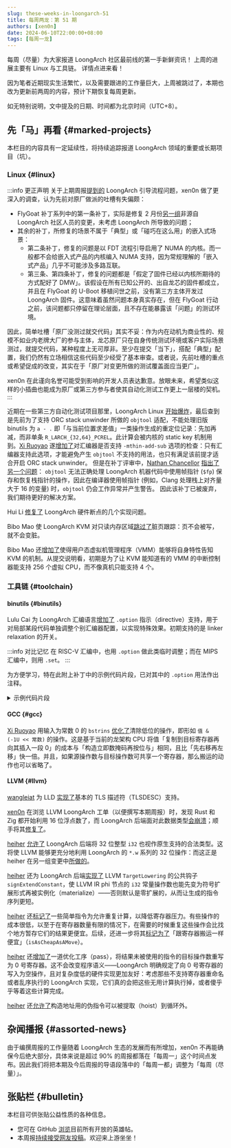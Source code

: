 ```yaml
---
slug: these-weeks-in-loongarch-51
title: 每周两龙：第 51 期
authors: [xen0n]
date: 2024-06-10T22:00:00+08:00
tags: [每周一龙]
---
```


每周（尽量）为大家报道 LoongArch 社区最前线的第一手新鲜资讯！
上周的进展主要有 Linux 与工具链。
详情点进来看！

<!-- truncate -->

因为笔者近期现实生活繁忙，以及需要跟进的工作量巨大，上周被跳过了，本期也改为更新前两周的内容，预计下期恢复每周更新。

如无特别说明，文中提及的日期、时间都为北京时间（UTC+8）。

## 先「马」再看 {#marked-projects}

本栏目的内容具有一定延续性，将持续追踪报道 LoongArch 领域的重要或长期项目（坑）。

### Linux {#linux}

:::info 更正声明
关于上期周报[提到的](./2024-05-30-this-week-in-loongarch-50.md#linux) LoongArch
引导流程问题，xen0n 做了更深入的调查，认为先前对原厂做派的吐槽有失偏颇：

* FlyGoat 补丁系列中的第一条补丁，实际是修复 2 月份[另一组](https://lore.kernel.org/all/20240217010557.2381548-1-sboyd@kernel.org/)非源自
  LoongArch 社区人员的变更，未考虑 LoongArch 所导致的问题；
* 其余的补丁，所修复的场景不属于「典型」或「碰巧在这么用」的嵌入式场景：
    - 第二条补丁，修复的问题是以 FDT 流程引导启用了 NUMA 的内核。而一般都不会给嵌入式产品的内核编入
      NUMA 支持，因为常规理解的「嵌入式产品」几乎不可能涉及多路互联。
    - 第三条、第四条补丁，修复的问题都是「假定了固件已经以内核所期待的方式配好了
      DMW」。该假设在所有已知公开的、出自龙芯的固件都成立，并且在 FlyGoat 的 U-Boot 移植问世之前，没有第三方主体开发过 LoongArch 固件。这意味着虽然问题本身真实存在，但在 FlyGoat 行动之前，该问题都只停留在理论层面，且不存在能暴露该「问题」的测试环境。

因此，简单吐槽「原厂没测过就交代码」其实不妥：作为内在动机为商业性的、规模不如业内老牌大厂的参与主体，龙芯原厂只在自身传统测试环境或客户实际场景测过，就提交代码，某种程度上无可厚非。至少在提交「当下」，搭配「典型」配置，我们仍然有立场相信这些代码至少经受了基本审查。或者说，先前吐槽的重点或希望促成的改变，其实在于「原厂对变更所做的测试覆盖面应当更广」。

xen0n 在此谨向名誉可能受到影响的开发人员表达歉意。放眼未来，希望类似这样的小插曲也能成为原厂或第三方参与者使其自动化测试工作更上一层楼的契机。
:::

近期在一些第三方自动化测试项目那里，LoongArch Linux [开始](https://lore.kernel.org/loongarch/Zl5m1ZlVmGKitAof@yujie-X299/)[爆炸](https://lore.kernel.org/loongarch/ZlY1gDDPi_mNrwJ1@slm.duckdns.org/)，最后查到是先前为了支持
ORC stack unwinder 所做的 `objtool` 适配，不能处理旧版 binutils 为 `a - .`
即「与当前位置求差值」一类操作生成的重定位记录：先加再减，而非单条 `R_LARCH_{32,64}_PCREL`。此计算会被内核的
static key 机制用到。[Xi Ruoyao][xry111]
遂[增加了](https://lore.kernel.org/loongarch/20240604150741.30252-1-xry111@xry111.site/)对汇编器是否支持
`-mthin-add-sub` 选项的检查：只有汇编器支持此选项，才能避免产生 `objtool`
不支持的用法，也只有满足该前提才适合开启 ORC stack unwinder。
但是在补丁评审中，[Nathan Chancellor][nathanchance]
[指出了](https://lore.kernel.org/loongarch/20240605054328.GA279426@thelio-3990X/)[另一个问题](https://github.com/ClangBuiltLinux/linux/issues/2024)：
`objtool` 无法正确处理 LoongArch 机器代码中使用帧指针 (`$fp`)
保存和恢复栈指针的操作，因此在编译器使用帧指针 (例如，Clang
处理栈上对齐量大于 16 的变量) 时，`objtool` 仍会工作异常并产生警告。
因此该补丁已被废弃，我们期待更好的解决方案。

[nathanchance]:https://github.com/nathanchance

Hui Li [修复了](https://lore.kernel.org/loongarch/20240529013019.15235-1-lihui@loongson.cn/)
LoongArch 硬件断点的几个实现问题。

Bibo Mao 使 LoongArch KVM 对只读内存区域[跳过了](https://lore.kernel.org/loongarch/20240604121502.1985410-1-maobibo@loongson.cn/)脏页跟踪：页不会被写，就不会变脏。

Bibo Mao 还[增加了](https://lore.kernel.org/loongarch/20240604121502.1985410-1-maobibo@loongson.cn/)使得用户态虚拟机管理程序（VMM）能够将自身特性告知
KVM 的机制。从提交说明看，初期是为了让 KVM 能知道有的 VMM 的中断控制器能支持 256 个虚拟
CPU，而不像真机只能支持 4 个。

### 工具链 {#toolchain}

#### binutils {#binutils}

Lulu Cai 为 LoongArch 汇编语言[增加了](https://sourceware.org/pipermail/binutils/2024-May/134440.html)
`.option` 指示（directive）支持，用于对局部某段代码单独调整个别汇编器配置，以实现特殊效果。初期支持的是
linker relaxation 的开关。

:::info 对比记忆
在 RISC-V 汇编中，也用 `.option` 做此类临时调整；而在 MIPS 汇编中，则用 `.set`。
:::

为方便学习，特在此附上补丁中的示例代码片段，已对其中的 `.option` 用法作出注释。

<details>
<summary>示例代码片段</summary>

```asmloong
    .text
1:
    // 将当前的汇编器配置入栈
    .option push

    // 现在 linker relaxation 一定处于禁用状态
    // s 是被指向的符号
    .option norelax
    lu12i.w $t0, %le_hi20(s)       // R_LARCH_TLS_LE_HI20
    addi.d  $t0, $t0, %le_lo12(s)  // R_LARCH_TLS_LE_LO12

    // 现在 linker relaxation 一定处于启用状态
    .option relax
    lu12i.w $t0, %le_hi20(s)       // R_LARCH_TLS_LE_HI20_R
    addi.d  $t0, $t0, %le_lo12(s)  // R_LARCH_TLS_LE_LO12_R

    // 恢复先前的汇编器配置
    // 现在 linker relaxation 的开关状态重新取决于 as 的命令行参数
    .option pop
```

</details>

#### GCC {#gcc}

[Xi Ruoyao][xry111] 用输入为常数 0 的 `bstrins`
[优化了](https://gcc.gnu.org/pipermail/gcc-patches/2024-June/653993.html)清除低位的操作，即形如
`值 & (-1U << 常数)` 的操作。这是基于当前的龙架构 CPU 将值「复制到目标寄存器再向其插入一段
0」的成本与「构造立即数掩码再按位与」相同，且比「先右移再左移」快一倍。并且，如果源操作数与目标操作数可共享一个寄存器，那么搬运的动作也可以省略了。

[xry111]: https://github.com/xry111

#### LLVM {#llvm}

[wangleiat] 为 LLD [实现了](https://github.com/llvm/llvm-project/pull/94451)基本的
TLS 描述符（TLSDESC）支持。

[xen0n] 在浏览 LLVM LoongArch 工单（以便撰写本期周报）时，发现 Rust 和 Zig 都开始利用 16
位浮点数了，而 LoongArch 后端面对此数据类型[会崩溃](https://github.com/llvm/llvm-project/issues/93894)；顺手将其[修复了](https://github.com/llvm/llvm-project/pull/94456)。

[heiher] [允许了](https://github.com/llvm/llvm-project/pull/93814) LoongArch
后端将 32 位整型 `i32` 也视作原生支持的合法类型。这将使 LLVM 能够更充分地利用 LoongArch 的
`*.w` 系列的 32 位操作：而这正是
heiher 在另一组变更中[所做的](https://github.com/llvm/llvm-project/pull/93811)。

[heiher] 还为 LoongArch 后端[实现了](https://github.com/llvm/llvm-project/pull/93813)
LLVM `TargetLowering` 的公共钩子 `signExtendConstant`，使 LLVM IR phi 节点的 `i32`
常量操作数也能先变为符号扩展形式再被实例化（materialize）——否则默认是零扩展的，从而让生成的指令序列更短。

[heiher] 还[标记了](https://github.com/llvm/llvm-project/pull/94552)一些简单指令为允许重复计算，以降低寄存器压力。有些操作的成本很低，以至于在寄存器数量有限的情况下，在需要的时候重复这些操作会比找个地方暂存它们的结果更便宜。后续，还进一步将其[标记为了](https://github.com/llvm/llvm-project/pull/94733)「跟寄存器搬运一样便宜」（`isAsCheapAsAMove`）。

[heiher] 还[增加了](https://github.com/llvm/llvm-project/pull/94590)一道优化工序（pass），将结果未被使用的指令的目标操作数重写为 0 号寄存器。这不会改变程序语义——LoongArch 明确规定了向
0 号寄存器的写入为空操作，且对复杂度低的硬件实现更加友好：考虑那些不支持寄存器重命名或者乱序执行的
LoongArch 实现，它们真的会把这些无用计算执行掉，或者傻乎乎等着这些计算完成。

[heiher] 还[允许了](https://github.com/llvm/llvm-project/pull/94723)构造地址用的伪指令可以被提取（hoist）到循环外。

[heiher]: https://github.com/heiher
[wangleiat]: https://github.com/wangleiat
[xen0n]: https://github.com/xen0n

## 杂闻播报 {#assorted-news}

由于编撰周报的工作量随着 LoongArch 生态的发展而有所增加，xen0n 不再能确保今后绝大部分，具体来说是超过
90% 的周报都落在「每周一」这个时间点发布。因此我们将把本期及今后周报的导语段落中的「每周一都」调整为「每周（尽量）」。

## 张贴栏 {#bulletin}

本栏目可供张贴公益性质的各种信息。

* 您可在 GitHub [浏览](https://github.com/loongson-community/discussions/labels/%E8%8B%B1%E9%9B%84%E5%B8%96)目前所有开放的英雄帖。
* 本周报[持续接受网友投稿][call-for-submissions]。欢迎来上游坐坐！

[call-for-submissions]: https://github.com/loongson-community/areweloongyet/issues/16

